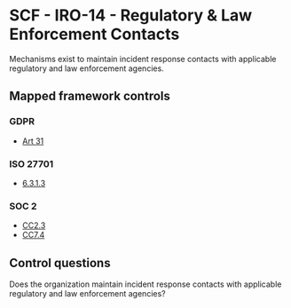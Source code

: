 # SCF - IRO-14 - Regulatory & Law Enforcement Contacts
Mechanisms exist to maintain incident response contacts with applicable regulatory and law enforcement agencies. 
## Mapped framework controls
### GDPR
- [Art 31](../gdpr/art31.md)
  
### ISO 27701
- [6.3.1.3](../iso27701/6313.md)
  
### SOC 2
- [CC2.3](../soc2/cc23.md)
- [CC7.4](../soc2/cc74.md)
  
## Control questions
Does the organization maintain incident response contacts with applicable regulatory and law enforcement agencies? 
  